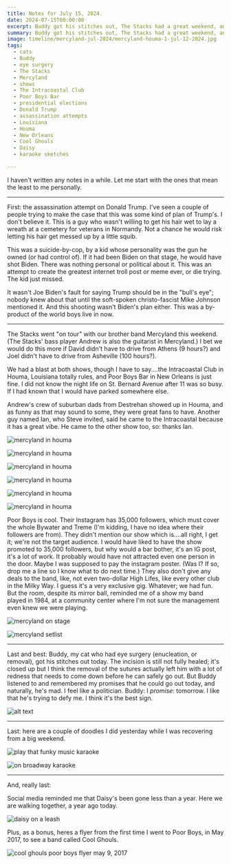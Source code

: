 ```yaml
---
title: Notes for July 15, 2024.
date: 2024-07-15T00:00:00
excerpt: Buddy got his stitches out, The Stacks had a great weekend, and somebody tried to kill the former President.
summary: Buddy got his stitches out, The Stacks had a great weekend, and somebody tried to kill the former President.
image: timeline/mercyland-jul-2024/mercyland-houma-1-jul-12-2024.jpg
tags:
  - cats
  - Buddy
  - eye surgery
  - The Stacks
  - Mercyland
  - shows
  - The Intracoastal Club
  - Poor Boys Bar
  - presidential elections
  - Donald Trump
  - assassination attempts
  - Louisiana
  - Houma
  - New Orleans
  - Cool Ghouls
  - Daisy
  - karaoke sketches

---
```


I haven't written any notes in a while. Let me start with the ones that mean the least to me personally.

-----

First: the assassination attempt on Donald Trump. I've seen a couple of people trying to make the case that this was some kind of plan of Trump's. I don't believe it. This is a guy who wasn't willing to get his hair wet to lay a wreath at a cemetery for veterans in Normandy. Not a chance he would risk letting his hair get messed up by a little squib.

This was a suicide-by-cop, by a kid whose personality was the gun he owned (or had control of). If it had been Biden on that stage, he would have shot Biden. There was nothing personal or political about it. This was an attempt to create the greatest internet troll post or meme ever, or die trying. The kid just missed.

It wasn't Joe Biden's fault for saying Trump should be in the "bull's eye"; nobody knew about that until the soft-spoken christo-fascist Mike Johnson mentioned it. And this shooting wasn't Biden's plan either. This was a by-product of the world boys live in now.

-----

The Stacks went "on tour" with our brother band Mercyland this weekend. (The Stacks' bass player Andrew is also the guitarist in Mercyland.) I bet we would do this more if David didn't have to drive from Athens (9 hours?) and Joel didn't have to drive from Asheville (100 hours?).

We had a blast at both shows, though I have to say....the Intracoastal Club in Houma, Louisiana totally rules, and Poor Boys Bar in New Orleans is just fine. I did not know the night life on St. Bernard Avenue after 11 was so busy. If I had known that I would have parked somewhere else.

Andrew's crew of suburban dads from Destrehan showed up in Houma, and as funny as that may sound to some, they were great fans to have. Another guy named Ian, who Steve invited, said he came to the Intracoastal because it has a great vibe. He came to the other show too, so: thanks Ian.

![mercyland in houma](/static/img/timeline/mercyland-jul-2024/mercyland-houma-1-jul-12-2024.jpg)

![mercyland in houma](/static/img/timeline/mercyland-jul-2024/mercyland-houma-2-jul-12-2024.jpg)

![mercyland in houma](/static/img/timeline/mercyland-jul-2024/mercyland-houma-3-jul-12-2024.jpg)

![mercyland in houma](/static/img/timeline/mercyland-jul-2024/mercyland-cctv-houma-jul-12-2024.jpg)

![mercyland in houma](/static/img/timeline/mercyland-jul-2024/donaldson-mercyland-houma-1-jul-12-2024.jpg)

![mercyland in houma](/static/img/timeline/mercyland-jul-2024/barbe-mercyland-houma-1-jul-12-2024.jpg)

Poor Boys is cool. Their Instagram has 35,000 followers, which must cover the whole Bywater and Treme (I'm kidding, I have no idea where their followers are from). They didn't mention our show which is....all right, I get it; we're not the target audience. I would have liked to have the show promoted to 35,000 followers, but why would a bar bother, it's an IG post, it's a lot of work. It probably would have not attracted even one person in the door. Maybe I was supposed to pay the instagram poster. (Was I? If so, drop me a line so I know what to do next time.) They also don't give any deals to the band, like, not even two-dollar High Lifes, like every other club in the Milky Way. I guess it's a very exclusive gig.  Whatever; we had fun. But the room, despite its mirror ball, reminded me of a show my band played in 1984, at a community center where I'm not sure the management even knew we were playing.

![mercyland on stage](/static/img/timeline/mercyland-jul-2024/mercyland-poor-boys-jul-13-2024.jpg)

![mercyland setlist](/static/img/timeline/mercyland-jul-2024/mercyland-setlist-jul-13-2024.jpg)

-----

Last and best: Buddy, my cat who had eye surgery (enucleation, or removal), got his stitches out today. The incision is still not fully healed; it's closed up but I think the removal of the sutures actually left him with a lot of redness that needs to come down before he can safely go out. But Buddy listened to and remembered my promises that he could go out today, and naturally, he's mad. I feel like a politician. Buddy: I _promise_: tomorrow. I like that he's trying to defy me. I think it's the best sign.

![alt text](/static/img/buddy/buddy-stitches-out-1-jul-15-2024.jpeg)

-----

Last: here are a couple of doodles I did yesterday while I was recovering from a big weekend.

![play that funky music karaoke](/static/img/sketchbook/funky-music-jul-14-2024.jpeg)

![on broadway karaoke](/static/img/sketchbook/on-broadway-jul-14-2024.jpeg)

-----

And, really last:

Social media reminded me that Daisy's been gone less than a year. Here we are walking together, a year ago today.

![daisy on a leash](/static/img/timeline/daisy-jul-15-2023.jpg)

Plus, as a bonus, heres a flyer from the first time I went to Poor Boys, in May 2017, to see a band called Cool Ghouls.

![cool ghouls poor boys flyer may 9, 2017](/static/img/timeline/cool-ghouls-poorboys-may-9-2017.jpg)

